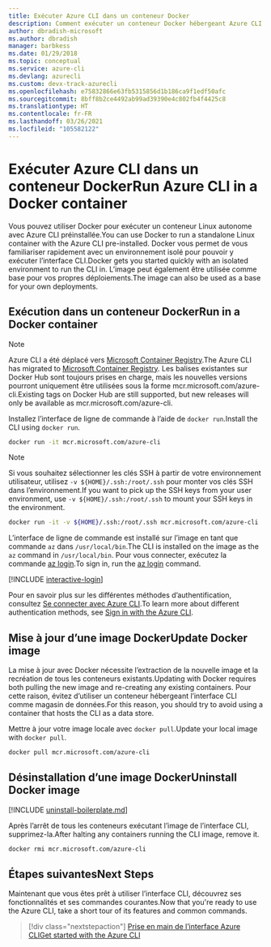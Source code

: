 ```yaml
---
title: Exécuter Azure CLI dans un conteneur Docker
description: Comment exécuter un conteneur Docker hébergeant Azure CLI
author: dbradish-microsoft
ms.author: dbradish
manager: barbkess
ms.date: 01/29/2018
ms.topic: conceptual
ms.service: azure-cli
ms.devlang: azurecli
ms.custom: devx-track-azurecli
ms.openlocfilehash: e75832866e63fb5315856d1b186ca9f1edf50afc
ms.sourcegitcommit: 8bff8b2ce4492ab99ad39390e4c802fb4f4425c8
ms.translationtype: HT
ms.contentlocale: fr-FR
ms.lasthandoff: 03/26/2021
ms.locfileid: "105582122"
---
```

# <a name="run-azure-cli-in-a-docker-container"></a><span data-ttu-id="73ece-103">Exécuter Azure CLI dans un conteneur Docker</span><span class="sxs-lookup"><span data-stu-id="73ece-103">Run Azure CLI in a Docker container</span></span>

<span data-ttu-id="73ece-104">Vous pouvez utiliser Docker pour exécuter un conteneur Linux autonome avec Azure CLI préinstallée.</span><span class="sxs-lookup"><span data-stu-id="73ece-104">You can use Docker to run a standalone Linux container with the Azure CLI pre-installed.</span></span> <span data-ttu-id="73ece-105">Docker vous permet de vous familiariser rapidement avec un environnement isolé pour pouvoir y exécuter l’interface CLI.</span><span class="sxs-lookup"><span data-stu-id="73ece-105">Docker gets you started quickly with an isolated environment to run the CLI in.</span></span> <span data-ttu-id="73ece-106">L’image peut également être utilisée comme base pour vos propres déploiements.</span><span class="sxs-lookup"><span data-stu-id="73ece-106">The image can also be used as a base for your own deployments.</span></span>

## <a name="run-in-a-docker-container"></a><span data-ttu-id="73ece-107">Exécution dans un conteneur Docker</span><span class="sxs-lookup"><span data-stu-id="73ece-107">Run in a Docker container</span></span>

> [!NOTE]
> <span data-ttu-id="73ece-108">Azure CLI a été déplacé vers [Microsoft Container Registry](https://azure.microsoft.com/services/container-registry).</span><span class="sxs-lookup"><span data-stu-id="73ece-108">The Azure CLI has migrated to [Microsoft Container Registry](https://azure.microsoft.com/services/container-registry).</span></span> <span data-ttu-id="73ece-109">Les balises existantes sur Docker Hub sont toujours prises en charge, mais les nouvelles versions pourront uniquement être utilisées sous la forme mcr.microsoft.com/azure-cli.</span><span class="sxs-lookup"><span data-stu-id="73ece-109">Existing tags on Docker Hub are still supported, but new releases will only be available as mcr.microsoft.com/azure-cli.</span></span>

<span data-ttu-id="73ece-110">Installez l’interface de ligne de commande à l’aide de `docker run`.</span><span class="sxs-lookup"><span data-stu-id="73ece-110">Install the CLI using `docker run`.</span></span>

   ```bash
   docker run -it mcr.microsoft.com/azure-cli
   ```

> [!NOTE]
> <span data-ttu-id="73ece-111">Si vous souhaitez sélectionner les clés SSH à partir de votre environnement utilisateur, utilisez `-v ${HOME}/.ssh:/root/.ssh` pour monter vos clés SSH dans l’environnement.</span><span class="sxs-lookup"><span data-stu-id="73ece-111">If you want to pick up the SSH keys from your user environment, use `-v ${HOME}/.ssh:/root/.ssh` to mount your SSH keys in the environment.</span></span>
>
> ```bash
> docker run -it -v ${HOME}/.ssh:/root/.ssh mcr.microsoft.com/azure-cli
> ```

<span data-ttu-id="73ece-112">L’interface de ligne de commande est installé sur l’image en tant que commande `az` dans `/usr/local/bin`.</span><span class="sxs-lookup"><span data-stu-id="73ece-112">The CLI is installed on the image as the `az` command in `/usr/local/bin`.</span></span> <span data-ttu-id="73ece-113">Pour vous connecter, exécutez la commande [az login](/cli/azure/reference-index#az_login).</span><span class="sxs-lookup"><span data-stu-id="73ece-113">To sign in, run the [az login](/cli/azure/reference-index#az_login) command.</span></span>

[!INCLUDE [interactive-login](includes/interactive-login.md)]

<span data-ttu-id="73ece-114">Pour en savoir plus sur les différentes méthodes d’authentification, consultez [Se connecter avec Azure CLI](authenticate-azure-cli.md).</span><span class="sxs-lookup"><span data-stu-id="73ece-114">To learn more about different authentication methods, see [Sign in with the Azure CLI](authenticate-azure-cli.md).</span></span>

## <a name="update-docker-image"></a><span data-ttu-id="73ece-115">Mise à jour d’une image Docker</span><span class="sxs-lookup"><span data-stu-id="73ece-115">Update Docker image</span></span>

<span data-ttu-id="73ece-116">La mise à jour avec Docker nécessite l’extraction de la nouvelle image et la recréation de tous les conteneurs existants.</span><span class="sxs-lookup"><span data-stu-id="73ece-116">Updating with Docker requires both pulling the new image and re-creating any existing containers.</span></span> <span data-ttu-id="73ece-117">Pour cette raison, évitez d’utiliser un conteneur hébergeant l’interface CLI comme magasin de données.</span><span class="sxs-lookup"><span data-stu-id="73ece-117">For this reason, you should try to avoid using a container that hosts the CLI as a data store.</span></span>

<span data-ttu-id="73ece-118">Mettre à jour votre image locale avec `docker pull`.</span><span class="sxs-lookup"><span data-stu-id="73ece-118">Update your local image with `docker pull`.</span></span>

```bash
docker pull mcr.microsoft.com/azure-cli
```

## <a name="uninstall-docker-image"></a><span data-ttu-id="73ece-119">Désinstallation d’une image Docker</span><span class="sxs-lookup"><span data-stu-id="73ece-119">Uninstall Docker image</span></span>

[!INCLUDE [uninstall-boilerplate.md](includes/uninstall-boilerplate.md)]

<span data-ttu-id="73ece-120">Après l’arrêt de tous les conteneurs exécutant l’image de l’interface CLI, supprimez-la.</span><span class="sxs-lookup"><span data-stu-id="73ece-120">After halting any containers running the CLI image, remove it.</span></span>

```bash
docker rmi mcr.microsoft.com/azure-cli
```

## <a name="next-steps"></a><span data-ttu-id="73ece-121">Étapes suivantes</span><span class="sxs-lookup"><span data-stu-id="73ece-121">Next Steps</span></span>

<span data-ttu-id="73ece-122">Maintenant que vous êtes prêt à utiliser l’interface CLI, découvrez ses fonctionnalités et ses commandes courantes.</span><span class="sxs-lookup"><span data-stu-id="73ece-122">Now that you're ready to use the Azure CLI, take a short tour of its features and common commands.</span></span>

> [!div class="nextstepaction"]
> [<span data-ttu-id="73ece-123">Prise en main de l’interface Azure CLI</span><span class="sxs-lookup"><span data-stu-id="73ece-123">Get started with the Azure CLI</span></span>](get-started-with-azure-cli.md)